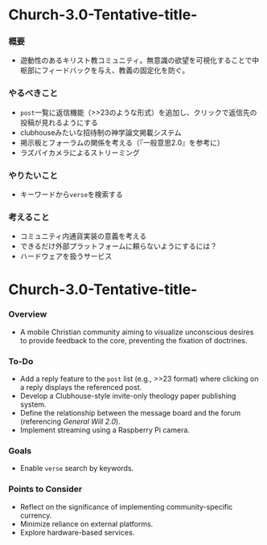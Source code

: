 # Church-3.0-Tentative-title-

### 概要
- 遊動性のあるキリスト教コミュニティ。無意識の欲望を可視化することで中枢部にフィードバックを与え、教義の固定化を防ぐ。

### やるべきこと
- `post`一覧に返信機能（>>23のような形式）を追加し、クリックで返信先の投稿が見れるようにする
- clubhouseみたいな招待制の神学論文掲載システム
- 掲示板とフォーラムの関係を考える（『一般意思2.0』を参考に）
- ラズパイカメラによるストリーミング

### やりたいこと
- キーワードから`verse`を検索する

### 考えること
- コミュニティ内通貨実装の意義を考える
- できるだけ外部プラットフォームに頼らないようにするには？
- ハードウェアを扱うサービス

# Church-3.0-Tentative-title-

### Overview
- A mobile Christian community aiming to visualize unconscious desires to provide feedback to the core, preventing the fixation of doctrines.

### To-Do
- Add a reply feature to the `post` list (e.g., >>23 format) where clicking on a reply displays the referenced post.
- Develop a Clubhouse-style invite-only theology paper publishing system.
- Define the relationship between the message board and the forum (referencing *General Will 2.0*).
- Implement streaming using a Raspberry Pi camera.

### Goals
- Enable `verse` search by keywords.

### Points to Consider
- Reflect on the significance of implementing community-specific currency.
- Minimize reliance on external platforms.
- Explore hardware-based services.
